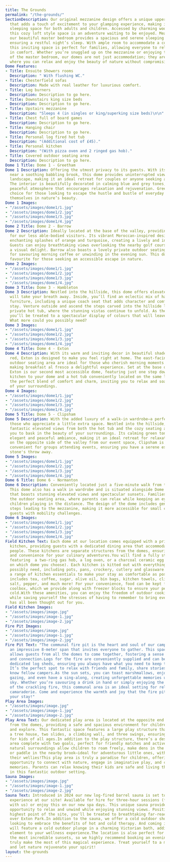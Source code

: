 ```yaml
---
title: The Grounds
permalink: "/the-grounds/"
SectionDescription: Our original mezzanine design offers a unique upper-floor bedroom
  that adds a touch of excitement to your glamping experience, making it a perfect
  sleeping space for both adults and children. Accessed by charming wooden steps,
  this cozy loft style space is an adventure waiting to be enjoyed. Meanwhile, downstairs,
  our beautiful master bedroom provides a spacious and serene sleeping environment,
  ensuring a restful night’s sleep. With ample room to accommodate a cot if needed,
  this inviting space is perfect for families, allowing everyone to relax and unwind
  in comfort. Whether you’re snuggled up on the mezzanine or enjoying the tranquillity
  of the master bedroom, our domes are not just accommodation; they are a sanctuary
  where you can relax and enjoy the beauty of nature without compromising on comfort.
Dome Features:
- Title: Ensuite Showers rooms
  Description: " With flushing WC."
- Title: Chesterfield sofas
  Description: Made with real leather for luxurious comfort.
- Title: Log burners
  Description: Description to go here.
- Title: Downstairs king size beds
  Description: Description to go here.
- Title: Upstairs mezzanine
  Description: "Sleeps 4 (in singles or king/superking size beds)\n\n"
- Title: Chest full of board games
  Description: Description to go here.
- Title: Hanging chair
  Description: Description to go here.
- Title: Personal log fired hot tub
  Description: "(Additional cost of £45)."
- Title: Personal kitchen
  Description: "(With pizza oven and 2 ringed gas hob)."
- Title: Covered outdoor seating area
  Description: Description to go here.
Dome 1 Title: Dome 1 - Greetham
Dome 1 Description: Offering the utmost privacy to its guests. With its serene location
  near a soothing babbling brook, this dome provides uninterrupted views of the surrounding
  landscape, making it an ideal retreat for couples or anyone seeking a tranquil getaway.
  The interior is beautifully decorated in calming blue and grey tones, creating a
  peaceful atmosphere that encourages relaxation and rejuvenation. Greetham is a beloved
  choice for those looking to escape the hustle and bustle of everyday life and immerse
  themselves in nature’s beauty.
Dome 1 Images:
- "/assets/images/dome1/1.jpg"
- "/assets/images/dome1/2.jpg"
- "/assets/images/dome1/3.jpg"
- "/assets/images/dome1/4.jpg"
Dome 2 Title: Dome 2 - Barrow
Dome 2 Description: Ideally located at the base of the valley, providing easy access
  for our less able-bodied visitors. Its vibrant Moroccan-inspired design features
  enchanting splashes of orange and turquoise, creating a lively and inviting atmosphere.
  Guests can enjoy breathtaking views overlooking the nearby golf course, making it
  a visual delight. Barrow also boasts a lovely private outdoor seating area, perfect
  for savouring morning coffee or unwinding in the evening sun. This dome is a cherished
  favourite for those seeking an accessible escape in nature.
Dome 2 Images:
- "/assets/images/dome1/1.jpg"
- "/assets/images/dome1/2.jpg"
- "/assets/images/dome1/3.jpg"
- "/assets/images/dome1/4.jpg"
Dome 3 Title: Dome 3 - Hambleton
Dome 3 Description: Nestled into the hillside, this dome offers elevated views that
  will take your breath away. Inside, you’ll find an eclectic mix of handpicked retro
  furniture, including a unique coach seat that adds character and comfort to your
  stay. Venture outside and ascend the steps carved into the hillside leading to your
  private hot tub, where the stunning vistas continue to unfold. As the sun sets,
  you’ll be treated to a spectacular display of colours that will leave you in awe.
  What more could you possibly need?
Dome 3 Images:
- "/assets/images/dome1/1.jpg"
- "/assets/images/dome1/2.jpg"
- "/assets/images/dome1/3.jpg"
- "/assets/images/dome1/4.jpg"
Dome 4 Title: Dome 4 - Exton
Dome 4 Description: With its warm and inviting decor in beautiful shades of pink and
  red, Exton is designed to make you feel right at home. The east-facing kitchen and
  outdoor seating area are ideal for those who cherish morning moments bathed in sunlight,
  making breakfast al fresco a delightful experience. Set at the base of the valley,
  Exton is our second most accessible dome, featuring just one step down from the
  kitchen to your dome and a hot tub conveniently located on the same level. It’s
  the perfect blend of comfort and charm, inviting you to relax and soak in the beauty
  of your surroundings.
Dome 4 Images:
- "/assets/images/dome1/1.jpg"
- "/assets/images/dome1/2.jpg"
- "/assets/images/dome1/3.jpg"
- "/assets/images/dome1/4.jpg"
Dome 5 Title: Dome 5 - Clipsham
Dome 5 Description: With the added luxury of a walk-in wardrobe—a perfect touch for
  those who appreciate a little extra space. Nestled into the hillside, Clipsham offers
  fantastic elevated views from both the hot tub and the cozy seating area, allowing
  you to bask in the beauty of your surroundings. Its calming green tones create an
  elegant and peaceful ambiance, making it an ideal retreat for relaxation. Located
  on the opposite side of the valley from our event space, Clipsham is particularly
  convenient for groups attending events, ensuring you have a serene escape just a
  stone's throw away.
Dome 5 Images:
- "/assets/images/dome1/1.jpg"
- "/assets/images/dome1/2.jpg"
- "/assets/images/dome1/3.jpg"
- "/assets/images/dome1/4.jpg"
Dome 6 Title: Dome 6 - Normanton
Dome 6 Description: Conveniently located just a five-minute walk from the car park.
  This dome also has a walk in wardrobe and is situated alongside Dome 5 on a hillside
  that boasts stunning elevated views and spectacular sunsets. Families will appreciate
  the outdoor seating area, where parents can relax while keeping an eye on their
  children playing in the distance. The design of the dome includes gently sloping
  steps leading to the mezzanine, making it more accessible for small children and
  guests with mobility challenges.
Dome 6 Images:
- "/assets/images/dome1/1.jpg"
- "/assets/images/dome1/2.jpg"
- "/assets/images/dome1/3.jpg"
- "/assets/images/dome1/4.jpg"
Field Kitchen Text: Each dome at our location comes equipped with a private field
  kitchen, providing guests with a dedicated dining area that accommodates up to six
  people. These kitchens are separate structures from the domes, ensuring privacy
  and convenience for your culinary adventures.You will find a fully stocked kitchen
  featuring  a two-ring gas hob, a log oven, or a charcoal ceramic egg grill (depending
  on which dome you choose). Each kitchen is kitted out with everything you could
  possibly need, including pots, pans, crockery, cutlery and glassware.We also supply
  a range of kitchen essentials to make your stay as comfortable as possible. This
  includes tea, coffee, sugar, olive oil, bin bags, kitchen towels, cling film, tinfoil,
  salt, pepper, and much more! For your convenience, food can be kept fresh in a giant
  coolbox, which we provide along with freezer blocks to ensure your perishables stay
  cold.With these amenities, you can enjoy the freedom of outdoor cooking and dining
  while saving yourself the stresses of having to remember to bring everything, it
  has all been thought out for you.
Field Kitchen Images:
- "/assets/images/image.jpg"
- "/assets/images/image-1.jpg"
- "/assets/images/image-2.jpg"
Fire Pit Images:
- "/assets/images/image.jpg"
- "/assets/images/image-1.jpg"
- "/assets/images/image-2.jpg"
Fire Pit Text: "The communal fire pit is the heart and soul of our campsite, featuring
  an impressive 8-meter span that invites everyone to gather. This spacious setup
  allows guests from all the domes to come together, fostering a sense of community
  and connection.Logs for the fire are conveniently supplied and can be found in your
  dedicated log sheds, ensuring you always have what you need to keep the flames roaring.
  It’s the perfect spot to relax with friends and family, share stories, and get to
  know fellow campers.As the sun sets, you can toast marshmallows, enjoy some star
  gazing, and even have a sing-along, creating unforgettable memories under the \nnight
  sky. Whether you’re savouring a drink in hand or simply enjoying the soothing sounds
  of the crackling fire, this communal area is an ideal setting for relaxation and
  camaraderie. Come and experience the warmth and joy that the fire pit brings to
  your stay!"
Play Area Images:
- "/assets/images/image.jpg"
- "/assets/images/image-1.jpg"
- "/assets/images/image-2.jpg"
Play Area Text: Our dedicated play area is located at the opposite end of the field
  from the domes, providing a safe and spacious environment for children to run free
  and explore. This fantastic space features a large play structure that includes
  a tree house, two slides, a climbing wall, and three swings, ensuring endless fun
  for kids of all ages.In addition to the play structure, there’s a designated football
  area complete with two goals, perfect for friendly matches and active play. The
  natural surroundings allow children to roam freely, make dens in the wooded areas,
  or paddle in the nearby brook—ideal for adventurous little ones, with or without
  their wellies!This play area is truly a paradise for children, offering them the
  opportunity to connect with nature, engage in imaginative play, and create cherished
  memories. Parents can relax knowing their kids are safe and living their best lives
  in this fantastic outdoor setting.
Sauna Images:
- "/assets/images/image.jpg"
- "/assets/images/image-1.jpg"
- "/assets/images/image-2.jpg"
Sauna Text: Introduced in 2024 our new log-fired barrel sauna is set to enhance your
  experience at our site! Available for hire for three-hour sessions (for guests staying
  with us) or enjoy this on our new spa days. This unique sauna provides the perfect
  opportunity to relax and unwind while enjoying stunning views. Positioned at the
  highest point of the site, you'll be treated to breathtaking far-reaching vistas
  over Exton Park.In addition to the sauna, we offer a cold outdoor shower for those
  looking to embrace the benefits of hot and cold therapy. And coming in 2025, we
  will feature a cold outdoor plunge in a charming Victorian bath, adding another
  element to your wellness experience.The location is also perfect for witnessing
  the most incredible sunsets, so we highly recommend booking an evening session to
  truly make the most of this magical experience. Treat yourself to a moment of tranquillity
  and let nature rejuvenate your spirit!
layout: the-grounds
---
```


